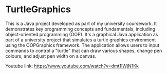 # TurtleGraphics

This is a Java project developed as part of my university coursework. It demonstrates key programming concepts and fundamentals, including object-oriented programming (OOP). It's a graphical Java application as part of a university project that simulates a turtle graphics
environment using the OOPGraphics framework. The application allows users to input commands to
control a "turtle" that can draw various shapes, change pen colours, and adjust pen width on a canvas.

Youtube link: https://www.youtube.com/watch?v=dmt1IWjN1Kk
